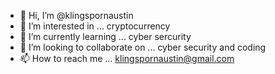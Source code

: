 - 👋 Hi, I’m @klingspornaustin
- 👀 I’m interested in ... cryptocurrency
- 🌱 I’m currently learning ... cyber sercurity
- 💞️ I’m looking to collaborate on ... cyber security and coding
- 📫 How to reach me ... klingspornaustin@gmail.com

<!---
klingspornaustin/klingspornaustin is a ✨ special ✨ repository because its `README.md` (this file) appears on your GitHub profile.
You can click the Preview link to take a look at your changes.
--->
